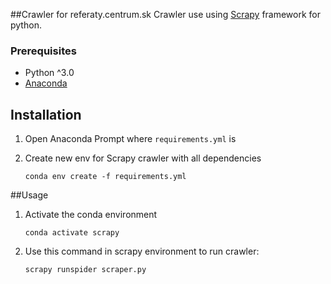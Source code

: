 ##Crawler for referaty.centrum.sk
Crawler use using [Scrapy](https://scrapy.org) framework for python. 

### Prerequisites
 - Python ^3.0
 - [Anaconda](https://www.anaconda.com/products/individual) 
 
## Installation 

1. Open Anaconda Prompt where `requirements.yml` is
1. Create new env for Scrapy crawler with all dependencies

    ```
    conda env create -f requirements.yml
    ```


##Usage
 
1. Activate the conda environment 
    ```
    conda activate scrapy
    ```

1. Use this command in scrapy environment to run crawler:

    ```
    scrapy runspider scraper.py
    ```




